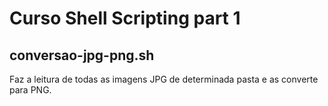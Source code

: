 # Curso Shell Scripting part 1

## conversao-jpg-png.sh
Faz a leitura de todas as imagens JPG de determinada pasta e as converte para PNG.
